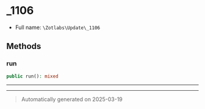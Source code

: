 
# _1106





* Full name: `\Zotlabs\Update\_1106`




## Methods


### run



```php
public run(): mixed
```












***


***
> Automatically generated on 2025-03-19
